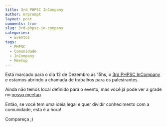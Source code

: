 ```yaml
---
title: 3rd PHPSC InCompany
author: mrprompt
layout: post
comments: true
slug: 3rd-phpsc-in-company
categories:
  - Eventos
tags:
  - PHPSC
  - Comunidade
  - InCompany
  - Meetup
---
```

Está marcado para o dia 12 de Dezembro as 15hs, o [3rd PHPSC InCompany](http://www.meetup.com/pt/PHPSC-Floripa/events/226972374/)
e estamos abrindo a chamada de trabalhos para os palestrantes.

Ainda não temos local definido para o evento, mas você já pode ver a grade no [nosso meetup](http://www.meetup.com/pt/PHPSC-Floripa).

Então, se você tem uma idéia legal e quer dividir conhecimento com a comunidade, esta é a hora!

Compareça ;)